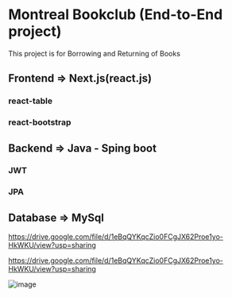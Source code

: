 
# Montreal Bookclub (End-to-End project)
This project is for Borrowing and Returning of Books


## Frontend	=>	Next.js(react.js) 
### react-table
### react-bootstrap
##  Backend		=> Java - Sping boot
### JWT
### JPA
			
## Database	=> MySql 

https://drive.google.com/file/d/1eBqQYKqcZio0FCgJX62Proe1yo-HkWKU/view?usp=sharing

https://drive.google.com/file/d/1eBqQYKqcZio0FCgJX62Proe1yo-HkWKU/view?usp=sharing

![image](https://drive.google.com/file/d/1eBqQYKqcZio0FCgJX62Proe1yo-HkWKU/view?usp=sharing)




